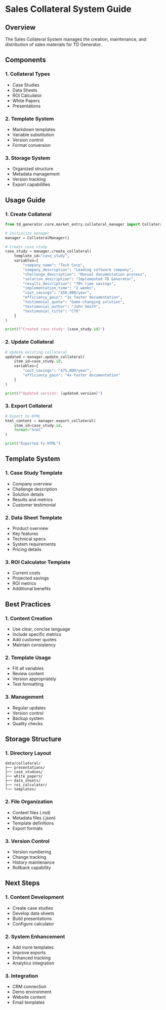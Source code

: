 # Sales Collateral System Guide

## Overview
The Sales Collateral System manages the creation, maintenance, and distribution of sales materials for TD Generator.

## Components

### 1. Collateral Types
- Case Studies
- Data Sheets
- ROI Calculator
- White Papers
- Presentations

### 2. Template System
- Markdown templates
- Variable substitution
- Version control
- Format conversion

### 3. Storage System
- Organized structure
- Metadata management
- Version tracking
- Export capabilities

## Usage Guide

### 1. Create Collateral
```python
from td_generator.core.market_entry.collateral_manager import CollateralManager

# Initialize manager
manager = CollateralManager()

# Create case study
case_study = manager.create_collateral(
    template_id="case_study",
    variables={
        "company_name": "Tech Corp",
        "company_description": "Leading software company",
        "challenge_description": "Manual documentation process",
        "solution_description": "Implemented TD Generator",
        "results_description": "70% time savings",
        "implementation_time": "2 weeks",
        "cost_savings": "$50,000/year",
        "efficiency_gain": "3x faster documentation",
        "testimonial_quote": "Game-changing solution",
        "testimonial_author": "John Smith",
        "testimonial_title": "CTO"
    }
)

print(f"Created case study: {case_study.id}")
```

### 2. Update Collateral
```python
# Update existing collateral
updated = manager.update_collateral(
    item_id=case_study.id,
    variables={
        "cost_savings": "$75,000/year",
        "efficiency_gain": "4x faster documentation"
    }
)

print(f"Updated version: {updated.version}")
```

### 3. Export Collateral
```python
# Export to HTML
html_content = manager.export_collateral(
    item_id=case_study.id,
    format="html"
)

print("Exported to HTML")
```

## Template System

### 1. Case Study Template
- Company overview
- Challenge description
- Solution details
- Results and metrics
- Customer testimonial

### 2. Data Sheet Template
- Product overview
- Key features
- Technical specs
- System requirements
- Pricing details

### 3. ROI Calculator Template
- Current costs
- Projected savings
- ROI metrics
- Additional benefits

## Best Practices

### 1. Content Creation
- Use clear, concise language
- Include specific metrics
- Add customer quotes
- Maintain consistency

### 2. Template Usage
- Fill all variables
- Review content
- Version appropriately
- Test formatting

### 3. Management
- Regular updates
- Version control
- Backup system
- Quality checks

## Storage Structure

### 1. Directory Layout
```
data/collateral/
├── presentations/
├── case_studies/
├── white_papers/
├── data_sheets/
├── roi_calculator/
└── templates/
```

### 2. File Organization
- Content files (.md)
- Metadata files (.json)
- Template definitions
- Export formats

### 3. Version Control
- Version numbering
- Change tracking
- History maintenance
- Rollback capability

## Next Steps

### 1. Content Development
- Create case studies
- Develop data sheets
- Build presentations
- Configure calculator

### 2. System Enhancement
- Add more templates
- Improve exports
- Enhanced tracking
- Analytics integration

### 3. Integration
- CRM connection
- Demo environment
- Website content
- Email templates
